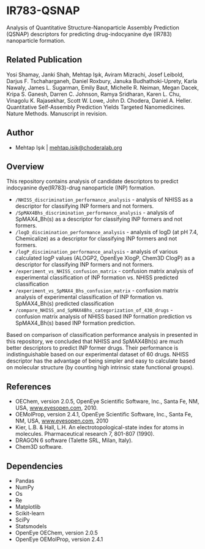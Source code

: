 # IR783-QSNAP

Analysis of Quantitative Structure-Nanoparticle Assembly Prediction (QSNAP) descriptors for predicting drug-indocyanine dye (IR783) nanoparticle formation.

Related Publication
-------
Yosi Shamay, Janki Shah, Mehtap Işık, Aviram Mizrachi, Josef Leibold, Darjus F. Tschaharganeh, Daniel Roxbury, Januka Budhathoki-Uprety, Karla Nawaly, James L. Sugarman, Emily Baut, Michelle R. Neiman, Megan Dacek, Kripa S. Ganesh, Darren C. Johnson, Ramya Sridharan, Karen L. Chu, Vinagolu K. Rajasekhar, Scott W. Lowe, John D. Chodera, Daniel A. Heller. Quantitative Self-Assembly Prediction Yields Targeted Nanomedicines. Nature Methods. Manuscript in revision.

Author
-------
* Mehtap Işık | mehtap.isik@choderalab.org

Overview
-------
This repository contains analysis of candidate descriptors to predict indocyanine dye(IR783)-drug nanoparticle (INP) formation. 
* `/NHISS_discrimination_performance_analysis` - analysis of NHISS as a descriptor for classifying INP formers and not formers.
* `/SpMAX4Bhs_discrimination_performance_analysis` - analysis of SpMAX4_Bh(s) as a descriptor for classifying INP formers and not formers.
* `/logD_discimination_performance_analysis` - analysis of logD (at pH 7.4, Chemicalize) as a descriptor for classifying INP formers and not formers.
* `/logP_discimination_performance_analysis` - analysis of various calculated logP values (ALOGP2, OpenEye XlogP, Chem3D ClogP) as a descriptor for classifying INP formers and not formers.
* `/experiment_vs_NHISS_confusion_matrix` - confusion matrix analysis of experimental classification of INP formation vs. NHISS predicted classification
* `/experiment_vs_SpMAX4_Bhs_confusion_matrix` - confusion matrix analysis of experimental classification of INP formation vs. SpMAX4_Bh(s) predicted classification 
* `/compare_NHISS_and_SpMAX4Bhs_categorization_of_430_drugs` - confusion matrix analysis of NHISS based INP formation prediction vs SpMAX4_Bh(s) based INP formation prediction. 

Based on comparison of classification performance analysis in presented in this repository, we concluded that NHISS and SpMAX4Bh(s) are much better descriptors to predict INP former drugs. Their performance is indistinguishable based on our experimental dataset of 60 drugs. NHISS descriptor has the advantage of being simpler and easy to calculate based on molecular structure (by counting high intrinsic state functional groups).

References
----------
- OEChem, version 2.0.5, OpenEye Scientific Software, Inc., Santa Fe, NM, USA, www.eyesopen.com, 2010.
- OEMolProp, version 2.4.1, OpenEye Scientific Software, Inc., Santa Fe, NM, USA, www.eyesopen.com, 2010
- Kier, L.B. & Hall, L.H. An electrotopological-state index for atoms in molecules. Pharmaceutical research 7, 801-807 (1990).
- DRAGON 6 software (Talette SRL, Milan, Italy).
- Chem3D software.

Dependencies
------------
- Pandas
- NumPy
- Os
- Re
- Matplotlib
- Scikit-learn
- SciPy
- Statsmodels
- OpenEye OEChem, version 2.0.5
- OpenEye OEMolProp, version 2.4.1
